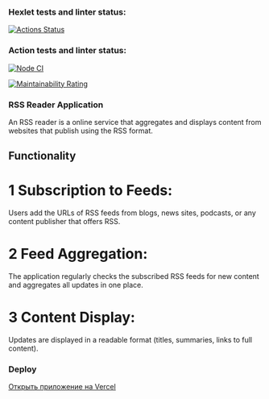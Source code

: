 ### Hexlet tests and linter status:
[![Actions Status](https://github.com/ogurtsovam/frontend-project-11/actions/workflows/hexlet-check.yml/badge.svg)](https://github.com/ogurtsovam/frontend-project-11/actions)

### Action tests and linter status:

[![Node CI](https://github.com/ogurtsovam/frontend-project-11/actions/workflows/nodejs.yml/badge.svg)](https://github.com/ogurtsovam/frontend-project-11/actions/workflows/nodejs.yml)

[![Maintainability Rating](https://sonarcloud.io/api/project_badges/measure?project=ogurtsovam_frontend-project-11&metric=sqale_rating)](https://sonarcloud.io/summary/new_code?id=ogurtsovam_frontend-project-11)


### RSS Reader Application

An RSS reader is a online service that aggregates and displays content from websites that publish using the RSS format.

## Functionality

# 1 Subscription to Feeds:

Users add the URLs of RSS feeds from blogs, news sites, podcasts, or any content publisher that offers RSS.

# 2 Feed Aggregation:

The application regularly checks the subscribed RSS feeds for new content and aggregates all updates in one place.

# 3 Content Display:

Updates are displayed in a readable format (titles, summaries, links to full content).

###  Deploy

[Открыть приложение на Vercel](https://frontend-project-11-44fi77tw6-mariia-ogurtsovas-projects.vercel.app)